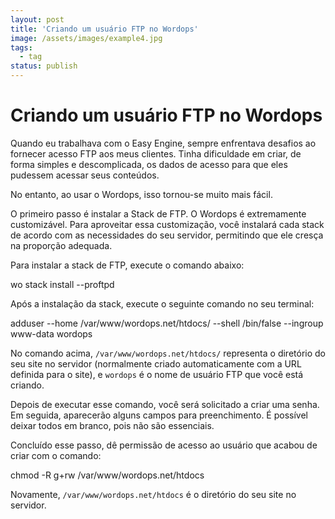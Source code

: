 ```yaml
---
layout: post
title: 'Criando um usuário FTP no Wordops'
image: /assets/images/example4.jpg
tags:
  - tag
status: publish
---
```

# Criando um usuário FTP no Wordops

Quando eu trabalhava com o Easy Engine, sempre enfrentava desafios ao fornecer acesso FTP aos meus clientes. Tinha dificuldade em criar, de forma simples e descomplicada, os dados de acesso para que eles pudessem acessar seus conteúdos.

No entanto, ao usar o Wordops, isso tornou-se muito mais fácil.

O primeiro passo é instalar a Stack de FTP. O Wordops é extremamente customizável. Para aproveitar essa customização, você instalará cada stack de acordo com as necessidades do seu servidor, permitindo que ele cresça na proporção adequada.

Para instalar a stack de FTP, execute o comando abaixo:

wo stack install --proftpd

Após a instalação da stack, execute o seguinte comando no seu terminal:

adduser --home /var/www/wordops.net/htdocs/ --shell /bin/false --ingroup www-data wordops

No comando acima,  `/var/www/wordops.net/htdocs/`  representa o diretório do seu site no servidor (normalmente criado automaticamente com a URL definida para o site), e  `wordops`  é o nome de usuário FTP que você está criando.

Depois de executar esse comando, você será solicitado a criar uma senha. Em seguida, aparecerão alguns campos para preenchimento. É possível deixar todos em branco, pois não são essenciais.

Concluído esse passo, dê permissão de acesso ao usuário que acabou de criar com o comando:

chmod -R g+rw /var/www/wordops.net/htdocs

Novamente,  `/var/www/wordops.net/htdocs`  é o diretório do seu site no servidor.